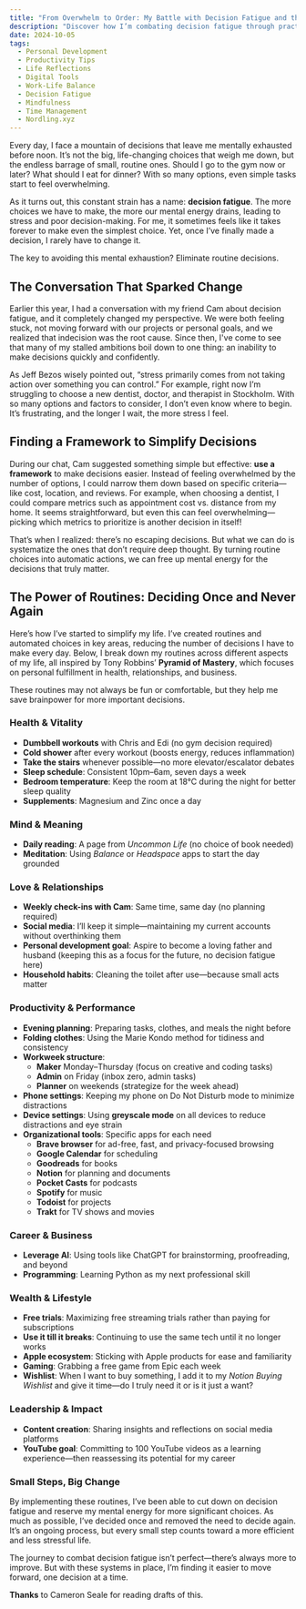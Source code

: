 ```yaml
---
title: "From Overwhelm to Order: My Battle with Decision Fatigue and the Systems That Help"
description: "Discover how I’m combating decision fatigue through practical systems and routines. From health to productivity, I share my strategies for simplifying choices and freeing up mental energy for what truly matters."
date: 2024-10-05
tags:
  - Personal Development
  - Productivity Tips
  - Life Reflections
  - Digital Tools
  - Work-Life Balance
  - Decision Fatigue
  - Mindfulness
  - Time Management
  - Nordling.xyz
---
```

Every day, I face a mountain of decisions that leave me mentally exhausted before noon. It’s not the big, life-changing choices that weigh me down, but the endless barrage of small, routine ones. Should I go to the gym now or later? What should I eat for dinner? With so many options, even simple tasks start to feel overwhelming.

As it turns out, this constant strain has a name: **decision fatigue**. The more choices we have to make, the more our mental energy drains, leading to stress and poor decision-making. For me, it sometimes feels like it takes forever to make even the simplest choice. Yet, once I’ve finally made a decision, I rarely have to change it.

The key to avoiding this mental exhaustion? Eliminate routine decisions.

## The Conversation That Sparked Change

Earlier this year, I had a conversation with my friend Cam about decision fatigue, and it completely changed my perspective. We were both feeling stuck, not moving forward with our projects or personal goals, and we realized that indecision was the root cause. Since then, I've come to see that many of my stalled ambitions boil down to one thing: an inability to make decisions quickly and confidently.

As Jeff Bezos wisely pointed out, “stress primarily comes from not taking action over something you can control.” For example, right now I’m struggling to choose a new dentist, doctor, and therapist in Stockholm. With so many options and factors to consider, I don’t even know where to begin. It’s frustrating, and the longer I wait, the more stress I feel.

## Finding a Framework to Simplify Decisions

During our chat, Cam suggested something simple but effective: **use a framework** to make decisions easier. Instead of feeling overwhelmed by the number of options, I could narrow them down based on specific criteria—like cost, location, and reviews. For example, when choosing a dentist, I could compare metrics such as appointment cost vs. distance from my home. It seems straightforward, but even this can feel overwhelming—picking which metrics to prioritize is another decision in itself!

That’s when I realized: there’s no escaping decisions. But what we can do is systematize the ones that don’t require deep thought. By turning routine choices into automatic actions, we can free up mental energy for the decisions that truly matter.

## The Power of Routines: Deciding Once and Never Again

Here’s how I’ve started to simplify my life. I’ve created routines and automated choices in key areas, reducing the number of decisions I have to make every day. Below, I break down my routines across different aspects of my life, all inspired by Tony Robbins’ **Pyramid of Mastery**, which focuses on personal fulfillment in health, relationships, and business.

These routines may not always be fun or comfortable, but they help me save brainpower for more important decisions.

### Health & Vitality

- **Dumbbell workouts** with Chris and Edi (no gym decision required)
- **Cold shower** after every workout (boosts energy, reduces inflammation)
- **Take the stairs** whenever possible—no more elevator/escalator debates
- **Sleep schedule**: Consistent 10pm–6am, seven days a week
- **Bedroom temperature**: Keep the room at 18°C during the night for better sleep quality
- **Supplements**: Magnesium and Zinc once a day

### Mind & Meaning

- **Daily reading**: A page from *Uncommon Life* (no choice of book needed)
- **Meditation**: Using *Balance* or *Headspace* apps to start the day grounded

### Love & Relationships

- **Weekly check-ins with Cam**: Same time, same day (no planning required)
- **Social media**: I’ll keep it simple—maintaining my current accounts without overthinking them
- **Personal development goal**: Aspire to become a loving father and husband (keeping this as a focus for the future, no decision fatigue here)
- **Household habits**: Cleaning the toilet after use—because small acts matter

### Productivity & Performance

- **Evening planning**: Preparing tasks, clothes, and meals the night before
- **Folding clothes**: Using the Marie Kondo method for tidiness and consistency
- **Workweek structure**:
    - **Maker** Monday–Thursday (focus on creative and coding tasks)
    - **Admin** on Friday (inbox zero, admin tasks)
    - **Planner** on weekends (strategize for the week ahead)
- **Phone settings**: Keeping my phone on Do Not Disturb mode to minimize distractions
- **Device settings**: Using **greyscale mode** on all devices to reduce distractions and eye strain
- **Organizational tools**: Specific apps for each need
    - **Brave browser** for ad-free, fast, and privacy-focused browsing
    - **Google Calendar** for scheduling
    - **Goodreads** for books
    - **Notion** for planning and documents
    - **Pocket Casts** for podcasts
    - **Spotify** for music
    - **Todoist** for projects
    - **Trakt** for TV shows and movies

### Career & Business

- **Leverage AI**: Using tools like ChatGPT for brainstorming, proofreading, and beyond
- **Programming**: Learning Python as my next professional skill

### Wealth & Lifestyle

- **Free trials**: Maximizing free streaming trials rather than paying for subscriptions
- **Use it till it breaks**: Continuing to use the same tech until it no longer works
- **Apple ecosystem**: Sticking with Apple products for ease and familiarity
- **Gaming**: Grabbing a free game from Epic each week
- **Wishlist**: When I want to buy something, I add it to my *Notion Buying Wishlist* and give it time—do I truly need it or is it just a want?

### Leadership & Impact

- **Content creation**: Sharing insights and reflections on social media platforms
- **YouTube goal**: Committing to 100 YouTube videos as a learning experience—then reassessing its potential for my career

### Small Steps, Big Change

By implementing these routines, I’ve been able to cut down on decision fatigue and reserve my mental energy for more significant choices. As much as possible, I’ve decided once and removed the need to decide again. It’s an ongoing process, but every small step counts toward a more efficient and less stressful life.

The journey to combat decision fatigue isn’t perfect—there’s always more to improve. But with these systems in place, I’m finding it easier to move forward, one decision at a time.

**Thanks** to Cameron Seale for reading drafts of this.
